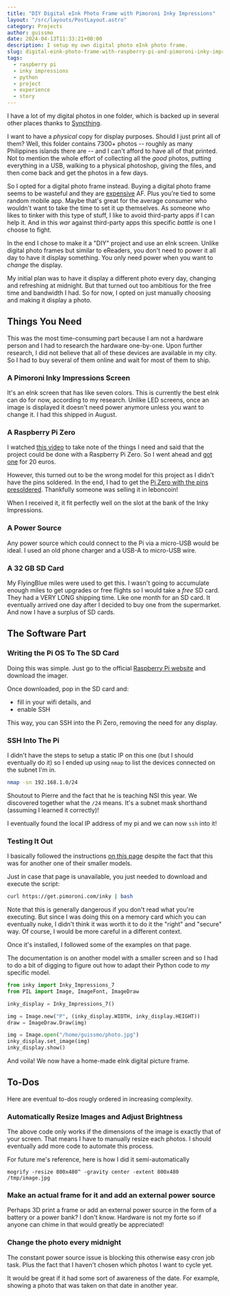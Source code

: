 ```yaml
---
title: "DIY Digital eInk Photo Frame with Pimoroni Inky Impressions"
layout: "/src/layouts/PostLayout.astro"
category: Projects
author: guissmo
date: 2024-04-13T11:33:21+00:00
description: I setup my own digital photo eInk photo frame.
slug: digital-eink-photo-frame-with-raspberry-pi-and-pimoroni-inky-impressions
tags:
  - raspberry pi
  - inky impressions
  - python
  - project
  - experience
  - story
---
```


I have a lot of my digital photos in one folder, which is backed up in several other places thanks to [Syncthing](./syncthing/).

I want to have a _physical_ copy for display purposes. Should I just print all of them? Well, this folder contains 7300+ photos -- roughly as many Philippines islands there are -- and I can't afford to have all of that printed. Not to mention the whole effort of collecting all the _good_ photos, putting everything in a USB, walking to a physical photoshop, giving the files, and then come back and get the photos in a few days.

So I opted for a digital photo frame instead. Buying a digital photo frame seems to be wasteful and they are [expensive](https://auraframes.fr/digital-frames/color/pebble?country_set=FR) AF. Plus you're tied to some random mobile app. Maybe that's great for the average consumer who wouldn't want to take the time to set it up themselves. As someone who likes to tinker with this type of stuff, I like to avoid third-party apps if I can help it. And in this _war_ against third-party apps this specific _battle_ is one I choose to fight.

In the end I chose to make it a "DIY" project and use an eInk screen. Unlike digital photo frames but similar to eReaders, you don't need to power it all day to have it display something. You only need power when you want to _change_ the display.

My initial plan was to have it display a different photo every day, changing and refreshing at midnight. But that turned out too ambitious for the free time and bandwidth I had. So for now, I opted on just manually choosing and making it display a photo.

## Things You Need

This was the most time-consuming part because I am not a hardware person and I had to research the hardware one-by-one. Upon further research, I did not believe that all of these devices are available in my city. So I had to buy several of them online and wait for most of them to ship.

### A Pimoroni Inky Impressions Screen

It's an eInk screen that has like seven colors. This is currently the best eInk can do for now, according to my research. Unlike LED screens, once an image is displayed it doesn't need power anymore unless you want to change it. I had this shipped in August.

### A Raspberry Pi Zero

I watched [this video](https://www.youtube.com/watch?v=daO46JaVHOs) to take note of the things I need and said that the project could be done with a Raspberry Pi Zero. So I went ahead and [got one](https://www.kubii.com/en/nano-computers/3455-raspberry-pi-zero-2-w-5056561800004.html) for 20 euros.

However, this turned out to be the wrong model for this project as I didn't have the pins soldered. In the end, I had to get the [Pi Zero with the pins presoldered](https://www.kubii.com/en/nano-computers/2076-raspberry-pi-zero-wh-3272496009394.html). Thankfully someone was selling it in leboncoin!

When I received it, it fit perfectly well on the slot at the bank of the Inky Impressions.

### A Power Source

Any power source which could connect to the Pi via a micro-USB would be ideal. I used an old phone charger and a USB-A to micro-USB wire.

### A 32 GB SD Card

My FlyingBlue miles were used to get this. I wasn't going to accumulate enough miles to get upgrades or free flights so I would take a _free_ SD card. They had a VERY LONG shipping time. Like one month for an SD card. It eventually arrived one day after I decided to buy one from the supermarket. And now I have a surplus of SD cards.

## The Software Part

### Writing the Pi OS To The SD Card

Doing this was simple. Just go to the official [Raspberry Pi website](https://www.raspberrypi.com/software/) and download the imager.

Once downloaded, pop in the SD card and:

- fill in your wifi details, and
- enable SSH

This way, you can SSH into the Pi Zero, removing the need for any display.

### SSH Into The Pi

I didn't have the steps to setup a static IP on this one (but I should eventually do it) so I ended up using `nmap` to list the devices connected on the subnet I'm in.

```bash
nmap -sn 192.168.1.0/24
```

Shoutout to Pierre and the fact that he is teaching NSI this year. We discovered together what the `/24` means. It's a subnet mask shorthand (assuming I learned it correctly)!

I eventually found the local IP address of my pi and we can now `ssh` into it!

### Testing It Out

I basically followed the instructions [on this page](https://learn.pimoroni.com/article/getting-started-with-inky-what) despite the fact that this was for another one of their smaller models.

Just in case that page is unavailable, you just needed to download and execute the script:

```bash
curl https://get.pimoroni.com/inky | bash
```

Note that this is generally dangerous if you don't read what you're executing. But since I was doing this on a memory card which you can eventually nuke, I didn't think it was worth it to do it the "right" and "secure" way. Of course, I would be more careful in a different context.

Once it's installed, I followed some of the examples on that page.

The documentation is on another model with a smaller screen and so I had to do a bit of digging to figure out how to adapt their Python code to _my_ specific model.

```python
from inky import Inky_Impressions_7
from PIL import Image, ImageFont, ImageDraw

inky_display = Inky_Impressions_7()

img = Image.new("P", (inky_display.WIDTH, inky_display.HEIGHT))
draw = ImageDraw.Draw(img)

img = Image.open("/home/guissmo/photo.jpg")
inky_display.set_image(img)
inky_display.show()
```

And voila! We now have a home-made eInk digital picture frame.

## To-Dos

Here are eventual to-dos rougly ordered in increasing complexity.

### Automatically Resize Images and Adjust Brightness

The above code only works if the dimensions of the image is exactly that of your screen. That means I have to manually resize each photos. I should eventually add more code to automate this process.

For future me's reference, here is how I did it semi-automatically

```
mogrify -resize 800x480^ -gravity center -extent 800x480 /tmp/image.jpg
```

### Make an actual frame for it and add an external power source

Perhaps 3D print a frame or add an external power source in the form of a battery or a power bank? I don't know. Hardware is not my forte so if anyone can chime in that would greatly be appreciated!

### Change the photo every midnight

The constant power source issue is blocking this otherwise easy cron job task. Plus the fact that I haven't chosen which photos I want to cycle yet.

It would be great if it had some sort of awareness of the date. For example, showing a photo that was taken on that date in another year.

